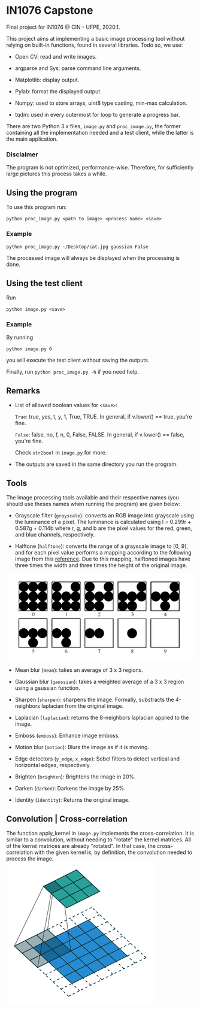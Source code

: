 # IN1076 Capstone

Final project for IN1076 @ CIN - UFPE, 2020.1.

This project aims at implementing a basic image processing tool without relying on built-in functions, found in several libraries. Todo so, we use:

- Open CV: read and write images.

- argparse and Sys: parse command line arguments.

- Matplotlib: display output.

- Pylab: format the displayed output.

- Numpy: used to store arrays, uint8 type casting, min-max calculation.

- tqdm: used in every outermost for loop to generate a progress bar.

There are two Python 3.x files, `image.py` and `proc_image.py`,  the former containing all the implementation needed and a test client, while the latter is the main application.

### Disclaimer

The program is not optimized, performance-wise. Therefore, for sufficiently large pictures this process takes a while.

## Using the program

To use this program run:

    python proc_image.py <path to image> <process name> <save>

### Example

    python proc_image.py ~/Desktop/cat.jpg gaussian False

The processed image will always be displayed when the processing is done.

## Using the test client

Run

    python image.py <save>

### Example

By running

    python image.py 0

you will execute the test client without saving the outputs.

Finally, run `python proc_image.py -h` if you need help.

## Remarks

- List of allowed boolean values for `<save>`:

  `True`: true, yes, t, y, 1, True, TRUE. In general, if v.lower() == true, you're fine.

  `False`: false, no, f, n, 0, False, FALSE. In general, if v.lower() == false, you're fine.

   Check `str2bool` in `image.py` for more.

- The outputs are saved in the same directory you run the program.

## Tools

The image processing tools available and their respective names (you should use theses names when running the program) are given below:

- Grayscale filter (`grayscale`): converts an RGB image into grayscale using the luminance of a pixel. The luminance is calculated using l = 0.299r + 0.587g + 0.114b where r, g, and b are the pixel values for the red, green, and blue channels, respectively.

- Halftone (`halftone`): converts the range of a grayscale image to [0, 9], and for each pixel value performs a mapping according to the following image from this [reference](http://www.imageprocessingplace.com/DIP-3E/dip3e_student_projects.htm#02-01). Due to this mapping, halftoned images have three times the width and three times the height of the original image.

![Halftone map](halftone_map.png)

- Mean blur (`mean`): takes an average of 3 x 3 regions.

- Gaussian blur (`gaussian`): takes a weighted average of a 3 x 3 region using a gaussian function.

- Sharpen (`sharpen`): sharpens the image. Formally, substracts the 4-neighbors laplacian from the original image.

- Laplacian (`laplacian`): returns the 8-neighbors laplacian applied to the image.

- Emboss (`emboss`): Enhance image emboss.

- Motion blur (`motion`): Blurs the image as if it is moving.

- Edge detectors (`y_edge`, `x_edge`): Sobel filters to detect vertical and horizontal edges, respectively.

- Brighten (`brighten`): Brightens the image in 20%.

- Darken (`darken`): Darkens the image by 25%.

- Identity (`identity`): Returns the original image.

## Convolution | Cross-correlation

The function apply_kernel in `image.py` implements the cross-correlation. It is similar to a convolution, without needing to "rotate" the kernel matrices. All of the kernel matrices are already "rotated".  In that case, the cross-correlation with the given kernel is, by definition, the convolution needed to process the image.
![convolution](conv.gif)